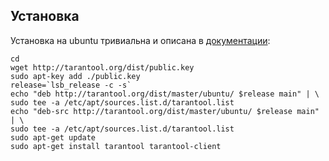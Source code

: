 ## Установка
Установка на ubuntu тривиальна и описана в [документации](http://tarantool.org/doc/master/user_guide.html#getting-started-binary):

    cd 
    wget http://tarantool.org/dist/public.key
    sudo apt-key add ./public.key
    release=`lsb_release -c -s`
    echo "deb http://tarantool.org/dist/master/ubuntu/ $release main" | \
    sudo tee -a /etc/apt/sources.list.d/tarantool.list
    echo "deb-src http://tarantool.org/dist/master/ubuntu/ $release main" | \
    sudo tee -a /etc/apt/sources.list.d/tarantool.list
    sudo apt-get update
    sudo apt-get install tarantool tarantool-client

